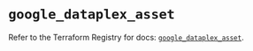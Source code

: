 # `google_dataplex_asset`

Refer to the Terraform Registry for docs: [`google_dataplex_asset`](https://registry.terraform.io/providers/hashicorp/google/6.24.0/docs/resources/dataplex_asset).
